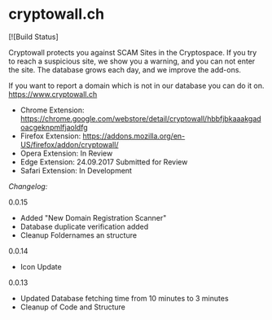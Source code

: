 # cryptowall.ch
[![Build Status]

Cryptowall protects you against SCAM Sites in the Cryptospace. If you try to reach a suspicious site, we show you a warning, and you can not enter the site. The database grows each day, and we improve the add-ons.

If you want to report a domain which is not in our database you can do it on. https://www.cryptowall.ch

- Chrome Extension: https://chrome.google.com/webstore/detail/cryptowall/hbbfjbkaaakgadoacgeknpmlfjaoldfg
- Firefox Extension: https://addons.mozilla.org/en-US/firefox/addon/cryptowall/
- Opera Extension: In Review
- Edge Extension: 24.09.2017 Submitted for Review
- Safari Extension: In Development

*Changelog:*


0.0.15
- Added "New Domain Registration Scanner"
- Database duplicate verification added
- Cleanup Foldernames an structure

0.0.14
- Icon Update

0.0.13
- Updated Database fetching time from 10 minutes to 3 minutes
- Cleanup of Code and Structure
